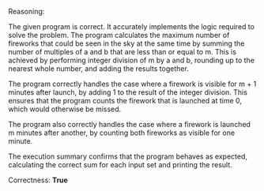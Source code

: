 Reasoning:

The given program is correct. It accurately implements the logic required to solve the problem. The program calculates the maximum number of fireworks that could be seen in the sky at the same time by summing the number of multiples of a and b that are less than or equal to m. This is achieved by performing integer division of m by a and b, rounding up to the nearest whole number, and adding the results together.

The program correctly handles the case where a firework is visible for m + 1 minutes after launch, by adding 1 to the result of the integer division. This ensures that the program counts the firework that is launched at time 0, which would otherwise be missed.

The program also correctly handles the case where a firework is launched m minutes after another, by counting both fireworks as visible for one minute.

The execution summary confirms that the program behaves as expected, calculating the correct sum for each input set and printing the result.

Correctness: **True**